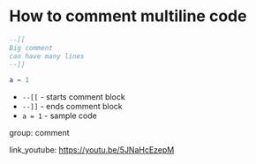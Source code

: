 # How to comment multiline code

```lua
--[[
Big comment
can have many lines
--]]

a = 1
```

- `--[[` - starts comment block
- `--]]` - ends comment block
- `a = 1` - sample code

group: comment


link_youtube: https://youtu.be/5JNaHcEzepM
